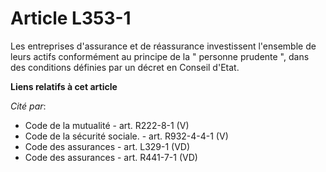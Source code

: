 # Article L353-1

Les entreprises d'assurance et de réassurance investissent l'ensemble de leurs actifs conformément au principe de la "
personne prudente ", dans des conditions définies par un décret en Conseil d'Etat.

**Liens relatifs à cet article**

_Cité par_:

  - Code de la mutualité - art. R222-8-1 (V)
  - Code de la sécurité sociale. - art. R932-4-4-1 (V)
  - Code des assurances - art. L329-1 (VD)
  - Code des assurances - art. R441-7-1 (VD)
